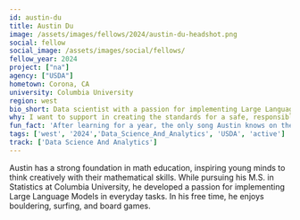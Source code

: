 ```yaml
---
id: austin-du
title: Austin Du
image: /assets/images/fellows/2024/austin-du-headshot.png
social: fellow
social_image: /assets/images/social/fellows/
fellow_year: 2024
project: ["na"]
agency: ["USDA"]
hometown: Corona, CA
university: Columbia University
region: west
bio_short: Data scientist with a passion for implementing Large Language Models in everyday tasks. 
why: I want to support in creating the standards for a safe, responsible AI legislation and integration in our government services. 
fun_fact: 'After learning for a year, the only song Austin knows on the piano is Clair de Lune.'
tags: ['west', '2024','Data_Science_And_Analytics', 'USDA', 'active']
track: ['Data Science And Analytics']
---
```


Austin has a strong foundation in math education, inspiring young minds to think creatively with their mathematical skills. While pursuing his M.S. in Statistics at Columbia University, he developed a passion for implementing Large Language Models in everyday tasks. In his free time, he enjoys bouldering, surfing, and board games. 